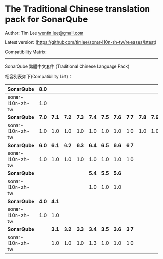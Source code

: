 The Traditional Chinese translation pack for SonarQube
=======

Author: Tim Lee <wentin.lee@gmail.com>

Latest version: (https://github.com/timlee/sonar-l10n-zh-tw/releases/latest)

Compatibility Matrix: 

---

SonarQube 繁體中文套件 (Traditional Chinese Language Pack)

相容列表如下(Compatibility List)：

**SonarQube** |**8.0**|       |       |       |       |       |       |       |       |       |
--------------|-------|-------|-------|-------|-------|-------|-------|-------|-------|-------|
sonar-l10n-zh-tw |1.0    |       |       |       |       |       |       |       |       |       |
**SonarQube** |**7.0**|**7.1**|**7.2**|**7.3**|**7.4**|**7.5**|**7.6**|**7.7**|**7.8**|**7.9**|
sonar-l10n-zh-tw |1.0   |1.0   |1.0   |1.0   |1.0   |1.0   |1.0   |1.0   |1.0   |1.0   |
**SonarQube** |**6.0**|**6.1**|**6.2**|**6.3**|**6.4**|**6.5**|**6.6**|**6.7**|       |       |
sonar-l10n-zh-tw |1.0   |1.0   |1.0   |1.0   |1.0   |1.0   |1.0   |1.0   |       |       |
**SonarQube** |       |       |       |       |**5.4**|**5.5**|**5.6**|       |       |       |
sonar-l10n-zh-tw |       |       |       |       |1.0    |1.0   |1.0   |       |       |       |
**SonarQube** |**4.0**|**4.1**|       |       |       |       |       |       |       |       |
sonar-l10n-zh-tw |1.0    |1.0    |       |       |       |       |       |       |       |       |
**SonarQube** |       |**3.1**|**3.2**|**3.3**|**3.4**|**3.5**|**3.6**|**3.7**|       |       |
sonar-l10n-zh-tw |       |1.0    |1.0    |1.0    |1.3    |1.0    |1.0    |1.0    |       |       |

